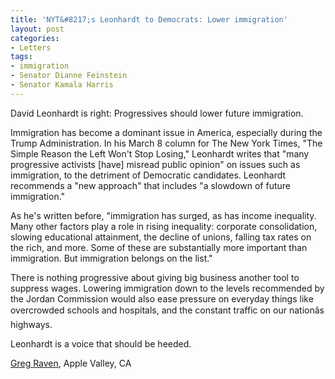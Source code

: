 ```yaml
---
title: 'NYT&#8217;s Leonhardt to Democrats: Lower immigration'
layout: post
categories:
- Letters
tags:
- immigration
- Senator Dianne Feinstein
- Senator Kamala Harris
---
```


David Leonhardt is right: Progressives should lower future immigration.

Immigration has become a dominant issue in America, especially during the Trump Administration. In his March 8 column for The New York Times, "The Simple Reason the Left Won't Stop Losing," Leonhardt writes that "many progressive activists \[have\] misread public opinion" on issues such as immigration, to the detriment of Democratic candidates. Leonhardt recommends a "new approach" that includes "a slowdown of future immigration."

As he's written before, "immigration has surged, as has income inequality. Many other factors play a role in rising inequality: corporate consolidation, slowing educational attainment, the decline of unions, falling tax rates on the rich, and more. Some of these are substantially more important than immigration. But immigration belongs on the list."

There is nothing progressive about giving big business another tool to suppress wages. Lowering immigration down to the levels recommended by the Jordan Commission would also ease pressure on everyday things like overcrowded schools and hospitals, and the constant traffic on our nationâ&#128;&#153;s highways.

Leonhardt is a voice that should be heeded.

[Greg Raven](https://www.gregraven.org/), Apple Valley, CA